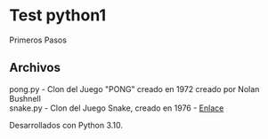 # Test python1
Primeros Pasos  

## Archivos
pong.py  - Clon del Juego "PONG" creado en 1972 creado por Nolan Bushnell  
snake.py - Clon del Juego Snake, creado en 1976 - [Enlace](https://hipertextual.com/2019/02/snake-juego-mas-popular-nokia)  

Desarrollados con Python 3.10.  
